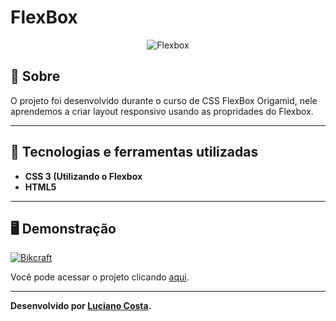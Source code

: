 # FlexBox

<p align="center">
  <img src="https://imgur.com/a/qkfwZz5" alt="Flexbox" title="Flebox">
</p>

## 📖 Sobre
O projeto foi desenvolvido durante o curso de CSS FlexBox Origamid, nele aprendemos a criar layout responsivo usando as propridades do Flexbox.

---

## 🚀 Tecnologias e ferramentas utilizadas
- **CSS 3 (Utilizando o Flexbox**
- **HTML5**

---

## 🖥️ Demonstração
[![Bikcraft](https://i.imgur.com/Gy5e6Tn.png "Clique para acessar o projeto")](https://lucianocosta21.github.io/FlexBox/ "Clique para acessar o projeto")

Você pode acessar o projeto clicando [aqui](https://lucianocosta21.github.io/FlexBox/).

---


**Desenvolvido por [Luciano Costa](https://github.com/LucianoCosta21).**
